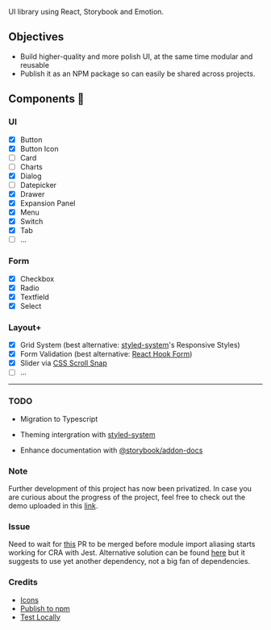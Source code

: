UI library using React, Storybook and Emotion.

## Objectives

- Build higher-quality and more polish UI, at the same time modular and reusable
- Publish it as an NPM package so can easily be shared across projects.

## Components 🦋

### UI

- [x] Button
- [x] Button Icon
- [ ] Card
- [ ] Charts
- [x] Dialog
- [ ] Datepicker
- [x] Drawer
- [x] Expansion Panel
- [x] Menu
- [x] Switch
- [x] Tab
- [ ] ...

### Form

- [x] Checkbox
- [x] Radio
- [x] Textfield
- [x] Select

### Layout+

- [x] Grid System (best alternative: [styled-system](https://styled-system.com/responsive-styles)'s Responsive Styles)
- [x] Form Validation (best alternative: [React Hook Form](https://react-hook-form.com/))
- [x] Slider via [CSS Scroll Snap](https://gorg-ui-v2.netlify.com/?path=/story/slider--via-css-scroll-snap)
- [ ] ...

---

### TODO

- Migration to Typescript
- Theming intergration with [styled-system](https://styled-system.com/responsive-styles)

- Enhance documentation with [@storybook/addon-docs](https://www.npmjs.com/package/@storybook/addon-docs)

### Note

Further development of this project has now been privatized. In case you are curious about the progress of the project, feel free to check out the demo uploaded in this [link](https://gorg-ui-v2.netlify.com/?path=/story/button-icon--icons-only).

### Issue

Need to wait for [this](https://github.com/facebook/create-react-app/pull/6633) PR to be merged before module import aliasing starts working for CRA with Jest. Alternative solution can be found [here](https://github.com/facebook/create-react-app/issues/5652) but it suggests to use yet another dependency, not a big fan of dependencies.

### Credits

- [Icons](https://www.flaticon.com/packs/ui-interface-25)
- [Publish to npm](https://www.learnstorybook.com/design-systems-for-developers/react/en/distribute/)
- [Test Locally](https://storybook.js.org/docs/basics/exporting-storybook/)
